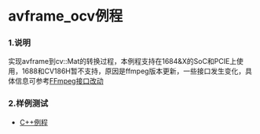 # avframe_ocv例程

### 1.说明

实现avframe到cv::Mat的转换过程，本例程支持在1684&X的SoC和PCIE上使用，1688和CV186H暂不支持，原因是ffmpeg版本更新，一些接口发生变化，具体信息可参考[FFmpeg接口改动](https://doc.sophgo.com/bm1688_sdk-docs/v1.7/docs_latest_release/docs/BM1688_CV186AH_SophonSDK_doc/appendix/4_compatibility_doc.html#ffmpeg)

### 2.样例测试

- [C++例程](./cpp)
